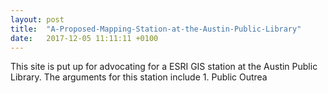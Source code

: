 ```yaml
---
layout: post
title:  "A-Proposed-Mapping-Station-at-the-Austin-Public-Library"
date:   2017-12-05 11:11:11 +0100
---
```

This site is put up for advocating for a ESRI GIS station at the Austin Public Library. The arguments for this station include 1. Public Outrea
